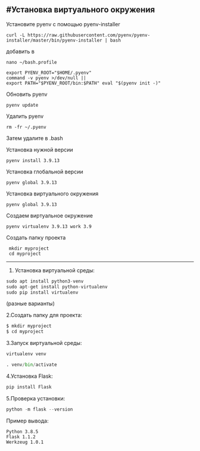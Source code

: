 #Установка виртуального окружения
---
Установите pyenv с помощью pyenv-installer
```
curl -L https://raw.githubusercontent.com/pyenv/pyenv-installer/master/bin/pyenv-installer | bash
```
добавить в 
```
nano ~/bash.profile
```
```
export PYENV_ROOT="$HOME/.pyenv"
command -v pyenv >/dev/null || 
export PATH="$PYENV_ROOT/bin:$PATH" eval "$(pyenv init -)"
```
Обновить pyenv
```
pyenv update
```
Удалить pyenv
```
rm -fr ~/.pyenv
```
Затем удалите в .bash

Установка нужной версии
```
pyenv install 3.9.13
```

Установка глобальной версии
```
pyenv global 3.9.13
```

Установка виртуального окружения
```
pyenv global 3.9.13
```

Создаем виртуальное окружение
```
pyenv virtualenv 3.9.13 work 3.9
```
Создать папку проекта
```
 mkdir myproject
 cd myproject
 ```
 ---



1. Установка виртуальной среды:
```python
sudo apt install python3-venv
sudo apt-get install python-virtualenv
sudo pip install virtualenv
```
(разные варианты)

2.Создать папку для проекта:
```python
$ mkdir myproject
$ cd myproject

```
3.Запуск виртуальной среды:
```python
virtualenv venv
```
```python
. venv/bin/activate
```
4.Установка Flask:
```python
pip install Flask
```
5.Проверка установки:
```python
python -m flask --version
```
Пример вывода:
```
Python 3.8.5
Flask 1.1.2
Werkzeug 1.0.1
```
